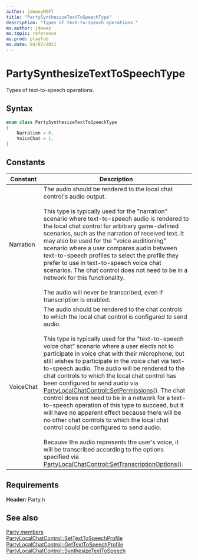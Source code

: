 ```yaml
---
author: jdeweyMSFT
title: "PartySynthesizeTextToSpeechType"
description: "Types of text-to-speech operations."
ms.author: jdewey
ms.topic: reference
ms.prod: playfab
ms.date: 04/07/2021
---
```


# PartySynthesizeTextToSpeechType  

Types of text-to-speech operations.    

## Syntax  
  
```cpp
enum class PartySynthesizeTextToSpeechType    
{  
    Narration = 0,  
    VoiceChat = 1,  
}  
```  
  
## Constants  
  
| Constant | Description |
| --- | --- |
| Narration | The audio should be rendered to the local chat control's audio output.<br/><br/> This type is typically used for the "narration" scenario where text-to-speech audio is rendered to the local chat control for arbitrary game-defined scenarios, such as the narration of received text. It may also be used for the "voice auditioning" scenario where a user compares audio between text-to-speech profiles to select the profile they prefer to use in text-to-speech voice chat scenarios. The chat control does not need to be in a network for this functionality. <br /><br /> The audio will never be transcribed, even if transcription is enabled. |  
| VoiceChat | The audio should be rendered to the chat controls to which the local chat control is configured to send audio.<br/><br/> This type is typically used for the "text-to-speech voice chat" scenario where a user elects not to participate in voice chat with their microphone, but still wishes to participate in the voice chat via text-to-speech audio. The audio will be rendered to the chat controls to which the local chat control has been configured to send audio via [PartyLocalChatControl::SetPermissions()](../classes/PartyLocalChatControl/methods/partylocalchatcontrol_setpermissions.md). The chat control does not need to be in a network for a text-to-speech operation of this type to succeed, but it will have no apparent effect because there will be no other chat controls to which the local chat control could be configured to send audio. <br /><br /> Because the audio represents the user's voice, it will be transcribed according to the options specified via [PartyLocalChatControl::SetTranscriptionOptions()](../classes/PartyLocalChatControl/methods/partylocalchatcontrol_settranscriptionoptions.md). |  
  
  
## Requirements  
  
**Header:** Party.h
  
## See also  
[Party members](../party_members.md)  
[PartyLocalChatControl::SetTextToSpeechProfile](../classes/PartyLocalChatControl/methods/partylocalchatcontrol_settexttospeechprofile.md)  
[PartyLocalChatControl::GetTextToSpeechProfile](../classes/PartyLocalChatControl/methods/partylocalchatcontrol_gettexttospeechprofile.md)  
[PartyLocalChatControl::SynthesizeTextToSpeech](../classes/PartyLocalChatControl/methods/partylocalchatcontrol_synthesizetexttospeech.md)
  
  
